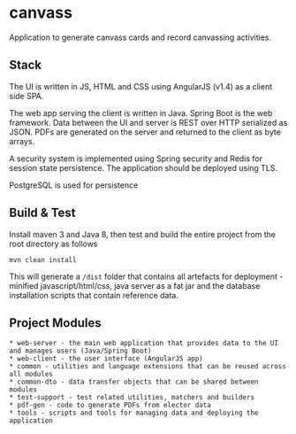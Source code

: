 # canvass

Application to generate canvass cards and record canvassing activities.

## Stack

The UI is written in JS, HTML and CSS using AngularJS (v1.4) as a client side SPA.

The web app serving the client is written in Java. Spring Boot is the web framework.  Data between
the UI and server is REST over HTTP serialized as JSON.  PDFs are generated on the server and 
returned to the client as byte arrays.

A security system is implemented using Spring security and Redis for session state persistence.
The application should be deployed using TLS.

PostgreSQL is used for persistence

## Build & Test

Install maven 3 and Java 8, then test and build the entire project from the root directory as follows

    mvn clean install

This will generate a ```/dist``` folder that contains all artefacts for deployment - minified javascript/html/css, java server as a fat jar and the database installation scripts that contain reference data.

## Project Modules

    * web-server - the main web application that provides data to the UI and manages users (Java/Spring Boot)
    * web-client - the user interface (AngularJS app)
    * common - utilities and language extensions that can be reused across all modules
    * common-dto - data transfer objects that can be shared between modules
    * test-support - test related utilities, matchers and builders
    * pdf-gen - code to generate PDFs from elector data
    * tools - scripts and tools for managing data and deploying the application

